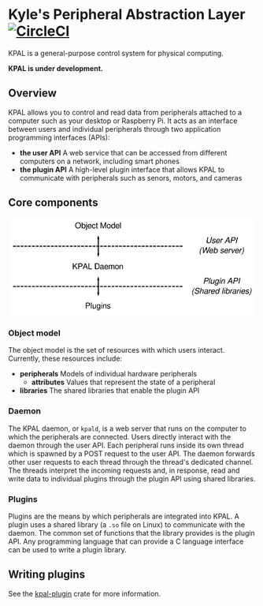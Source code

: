 # Kyle's Peripheral Abstraction Layer [![CircleCI](https://circleci.com/gh/kmdouglass/kpal.svg?style=svg)](https://circleci.com/gh/kmdouglass/kpal)

KPAL is a general-purpose control system for physical computing.

**KPAL is under development.**

## Overview

KPAL allows you to control and read data from peripherals attached to a computer such as your
desktop or Raspberry Pi. It acts as an interface between users and individual peripherals through
two application programming interfaces (APIs):

- **the user API** A web service that can be accessed from different computers on a network,
  including smart phones
- **the plugin API** A high-level plugin interface that allows KPAL to communicate with
  peripherals such as senors, motors, and cameras
  
## Core components

![High level architecture of KPAL](./resources/img/high_level_architecture.svg)

### Object model

The object model is the set of resources with which users interact. Currently, these resources
include:

- **peripherals** Models of individual hardware peripherals
  - **attributes** Values that represent the state of a peripheral
- **libraries** The shared libraries that enable the plugin API

### Daemon

The KPAL daemon, or `kpald`, is a web server that runs on the computer to which the peripherals are
connected. Users directly interact with the daemon through the user API. Each peripheral runs
inside its own thread which is spawned by a POST request to the user API. The daemon forwards other
user requests to each thread through the thread's dedicated channel. The threads interpret the
incoming requests and, in response, read and write data to individual plugins through the plugin
API using shared libraries.

### Plugins

Plugins are the means by which peripherals are integrated into KPAL. A plugin uses a shared library
(a `.so` file on Linux) to communicate with the daemon. The common set of functions that the
library provides is the plugin API. Any programming language that can provide a C language
interface can be used to write a plugin library.

## Writing plugins

See the [kpal-plugin](kpal-plugin) crate for more information.
